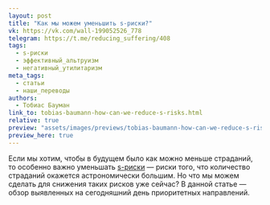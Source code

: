 ```yaml
---
layout: post
title: "Как мы можем уменьшить s-риски?"
vk: https://vk.com/wall-199052526_778
telegram: https://t.me/reducing_suffering/408
tags:
  - s-риски
  - эффективный_альтруизм
  - негативный_утилитаризм
meta_tags:
  - статьи
  - наши_переводы
authors:
  - Тобиас Бауман
link_to: tobias-baumann-how-can-we-reduce-s-risks.html
relative: true
preview: "assets/images/previews/tobias-baumann-how-can-we-reduce-s-risks.jpg"
preview_here: true
---
```

Если мы хотим, чтобы в будущем было как можно меньше страданий, то особенно важно уменьшать [s-риски](679.html) — риски того, что количество страданий окажется астрономически большим. Но что мы можем сделать для снижения таких рисков уже сейчас? В данной статье — обзор выявленных на сегодняшний день приоритетных направлений.
